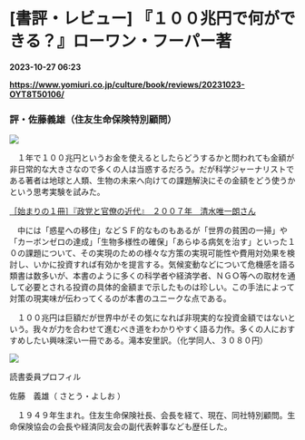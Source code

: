 # [書評・レビュー] 『１００兆円で何ができる？』ローワン・フーパー著

**2023-10-27 06:23**

**https://www.yomiuri.co.jp/culture/book/reviews/20231023-OYT8T50106/**

### 評・佐藤義雄（住友生命保険特別顧問）

[![](https://www.yomiuri.co.jp/media/2023/10/20231023-OYT8I50144-1.jpg)](https://www.yomiuri.co.jp/pluralphoto/20231023-OYT8I50144/)

　１年で１００兆円というお金を使えるとしたらどうするかと問われても金額が非日常的な大きさなので多くの人は当惑するだろう。だが科学ジャーナリストである著者は地球と人類、生物の未来へ向けての課題解決にその金額をどう使うかという思考実験を試みた。

[［始まりの１冊］『政党と官僚の近代』　２００７年　清水唯一朗さん](https://www.yomiuri.co.jp/culture/book/columns/20231023-OYT8T50037/)

　中には「惑星への移住」などＳＦ的なものもあるが「世界の貧困の一掃」や「カーボンゼロの達成」「生物多様性の確保」「あらゆる病気を治す」といった１０の課題について、その実現のための様々な方策の実現可能性や費用対効果を検討し、いかに投資すれば有効かを提言する。気候変動などについて危機感を語る類書は数多いが、本書のように多くの科学者や経済学者、ＮＧＯ等への取材を通して必要とされる投資の具体的金額まで示したものは珍しい。この手法によって対策の現実味が伝わってくるのが本書のユニークな点である。

　１００兆円は巨額だが世界中がその気になれば非現実的な投資金額ではないという。我々が力を合わせて進むべき道をわかりやすく語る力作。多くの人におすすめしたい興味深い一冊である。滝本安里訳。（化学同人、３０８０円）

![](https://www.yomiuri.co.jp/media/2023/09/booksato.jpg)

読書委員プロフィル

佐藤　義雄（ さとう・よしお ）

　１９４９年生まれ。住友生命保険社長、会長を経て、現在、同社特別顧問。生命保険協会の会長や経済同友会の副代表幹事なども歴任した。